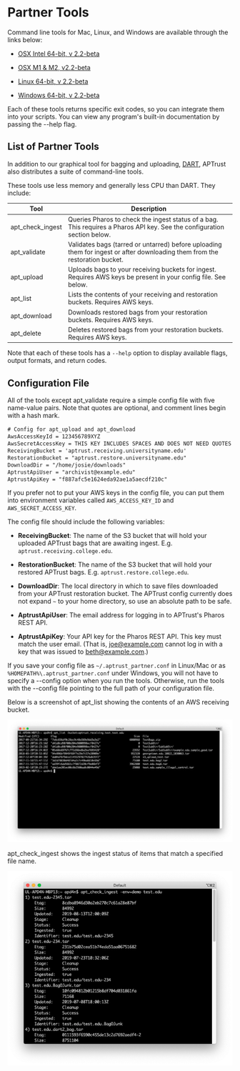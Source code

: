# Partner Tools

Command line tools for Mac, Linux, and Windows are available through the links below:

* [OSX Intel 64-bit, v 2.2-beta](https://s3.amazonaws.com/aptrust.public.download/partner-apps/osx/APTrust_Partner_Tools_Mac_2.2-beta.zip)

* [OSX M1 & M2, v2.2-beta](https://s3.amazonaws.com/aptrust.public.download/partner-apps/osx/PartnerTools-2.2-beta-M1.zip)

* [Linux 64-bit, v 2.2-beta](https://s3.amazonaws.com/aptrust.public.download/partner-apps/linux/APTrust_Partner_Tools_Linux_2.2-beta.zip)

* [Windows 64-bit, v 2.2-beta](https://s3.amazonaws.com/aptrust.public.download/partner-apps/windows/APTrust_Partner_Tools_Windows_2.2-beta.zip)

Each of these tools returns specific exit codes, so you can integrate them into your scripts. You can view any program's built-in documentation by passing the --help flag.

## List of Partner Tools

In addition to our graphical tool for bagging and uploading, [DART](https://aptrust.github.io/dart-docs/users/getting_started/), APTrust also distributes a suite of command-line tools.

These tools use less memory and generally less CPU than DART. They include:

Tool | Description
---- | ----
apt_check_ingest | Queries Pharos to check the ingest status of a bag. This requires a Pharos API key. See the configuration section below.
apt_validate | Validates bags (tarred or untarred) before uploading them for ingest or after downloading them from the restoration bucket.
apt_upload | Uploads bags to your receiving buckets for ingest. Requires AWS keys be present in your config file. See below.
apt_list | Lists the contents of your receiving and restoration buckets. Requires AWS keys.
apt_download | Downloads restored bags from your restoration buckets. Requires AWS keys.
apt_delete | Deletes restored bags from your restoration buckets. Requires AWS keys.

Note that each of these tools has a `--help` option to display available flags,
output formats, and return codes.

## Configuration File

All of the tools except apt_validate require a simple config file with five name-value pairs. Note that quotes are optional, and comment lines begin with a hash mark.

```
# Config for apt_upload and apt_download
AwsAccessKeyId = 123456789XYZ
AwsSecretAccessKey = THIS KEY INCLUDES SPACES AND DOES NOT NEED QUOTES
ReceivingBucket = 'aptrust.receiving.universityname.edu'
RestorationBucket = "aptrust.restore.universityname.edu"
DownloadDir = "/home/josie/downloads"
AptrustApiUser = "archivist@example.edu"
AptrustApiKey = "f887afc5e1624eda92ae1a5aecdf210c"
```

If you prefer not to put your AWS keys in the config file, you can put them into environment variables called `AWS_ACCESS_KEY_ID` and `AWS_SECRET_ACCESS_KEY`.

The config file should include the following variables:

* __ReceivingBucket__: The name of the S3 bucket that will hold your uploaded APTrust bags that are awaiting ingest. E.g. `aptrust.receiving.college.edu`.

* __RestorationBucket__: The name of the S3 bucket that will hold your restored APTrust bags. E.g. `aptrust.restore.college.edu`.

* __DownloadDir__: The local directory in which to save files downloaded from your APTrust restoration bucket. The APTrust config currently does not expand `~` to your home directory, so use an absolute path to be safe.

* __AptrustApiUser__: The email address for logging in to APTrust's Pharos REST API.

* __AptrustApiKey__: Your API key for the Pharos REST API. This key must match the user email. (That is, joe@example.com cannot log in with a key that was issued to beth@example.com.)

If you save your config file as `~/.aptrust_partner.conf` in Linux/Mac or as `%HOMEPATH%\.aptrust_partner.conf` under Windows, you will not have to specify a --config option when you run the tools. Otherwise, run the tools with the --config file pointing to the full path of your configuration file.


Below is a screenshot of apt_list showing the contents of an AWS receiving bucket.

![apt_list](img/partner_tools/apt_list.png)

apt_check_ingest shows the ingest status of items that match a specified file name.

![apt_check_ingest](img/partner_tools/apt_check_ingest.png)

